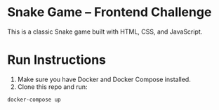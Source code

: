 # Snake Game – Frontend Challenge

This is a classic Snake game built with HTML, CSS, and JavaScript.

# Run Instructions

1. Make sure you have Docker and Docker Compose installed.
2. Clone this repo and run:

```bash
docker-compose up
```
